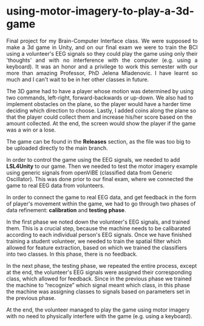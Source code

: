 # using-motor-imagery-to-play-a-3d-game
<p align="justify">
Final project for my Brain-Computer Interface class. We were supposed to make a 3d game in Unity, and on our final exam we were to train the BCI using a volunteer's EEG signals so they could play the game using only their 'thoughts' and with no interference with the computer (e.g. using a keyboard). It was an honor and a privilege to work this semester with our more than amazing Professor, PhD Jelena Mladenovic. I have learnt so much and I can't wait to be in her other classes in future.  

The 3D game had to have a player whose motion was determined by using two commands, left-right, forward-backwards or up-down. We also had to implement obstacles on the plane, so the player would have a harder time deciding which direction to choose. Lastly, I added coins along the plane so that the player could collect them and increase his/her score based on the amount collected. At the end, the screen would show the player if the game was a win or a lose.

The game can be found in the **Releases** section, as the file was too big to be uploaded directly to the main branch.

In order to control the game using the EEG signals, we needed to add **LSL4Unity** to our game. Then we needed to test the motor imagery example using generic signals from openViBE (classified data from Generic Oscillator). This was done prior to our final exam, where we connected the game to real EEG data from volunteers.

In order to connect the game to real EEG data, and get feedback in the form of player's movement within the game, we had to go through two phases of data refinement: **calibration** and **testing** **phase**.

In the first phase we noted down the volunteer's EEG signals, and trained them. This is a crucial step, because the machine needs to be calibarated according to each individual person's EEG signals. Once we have finished training a student volunteer, we needed to train the spatial filter which allowed for feature extraction, based on which we trained the classifiers into two classes. In this phase, there is no feedback. 

In the next phase, the testing phase, we repeated the entire process, except at the end, the volunteer's EEG signals were assigned their corresponding class, which allowed for feedback. Since in the previous phase we trained the machine to ”recognize” which signal meant which class, in this phase the machine was assigning classes to signals based on parameters set in the previous phase.

At the end, the volunteer managed to play the game using motor imagery with no need to physically interfere with the game (e.g. using a keyboard).
</p>
